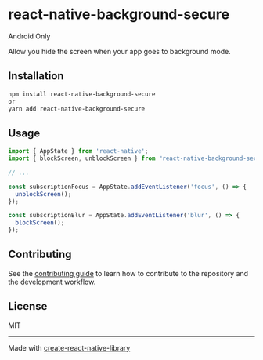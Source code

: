# react-native-background-secure
Android Only

Allow you hide the screen when your app goes to background mode.
## Installation

```sh
npm install react-native-background-secure
or
yarn add react-native-background-secure
```

## Usage

```js
import { AppState } from 'react-native';
import { blockScreen, unblockScreen } from "react-native-background-secure";

// ...

const subscriptionFocus = AppState.addEventListener('focus', () => {
  unblockScreen();
});

const subscriptionBlur = AppState.addEventListener('blur', () => {
  blockScreen();
});
```

## Contributing

See the [contributing guide](CONTRIBUTING.md) to learn how to contribute to the repository and the development workflow.

## License

MIT

---

Made with [create-react-native-library](https://github.com/callstack/react-native-builder-bob)
